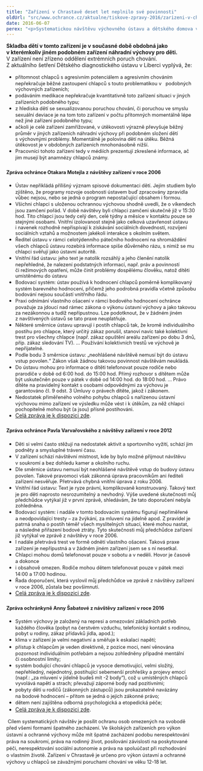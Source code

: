 ```yaml
---
title: "Zařízení v Chrastavě deset let neplnilo své povinnosti"
oldUrl: "src/www.ochrance.cz/aktualne/tiskove-zpravy-2016/zarizeni-v-chrastave-deset-let-neplnilo-sve-povinnosti"
date: 2016-06-07
perex: "<p>Systematickou návštěvu výchovného ústavu a dětského domova v Chrastavě provedl veřejný ochránce práv v uplynulých deseti letech celkem třikrát. V roce 2006 za působení ombudsmana Otakara Motejla, v roce 2012 během mandátu Pavla Varvařovského a v letošním roce z pověření Anny Šabatové. Kromě právníků se návštěv účastnili speciální pedagogové – přední odborníci na výchovu dětí. Všichni ochránci ve svých zprávách konstatovali stejná nebo obdobná pochybení. Za uplynulých deset let došlo jen k minimálnímu zlepšení. V mnoha ohledech se situace zhoršila. Zařízení dlouhodobě ignoruje výzvy k nápravě. Dle přizvaných odborníků nelze při zachování současného stavu výchovy vyloučit další eskalaci problémů a konfliktů. </p>"
---
```


<!-- imported from the old website -->

<p><b>Skladba dětí v tomto zařízení je v současné době obdobná jako v kterémkoliv jiném podobném zařízení náhradní výchovy pro děti.</b> V zařízení není zřízeno oddělení extrémních poruch chování. Z aktuálního šetření Dětského diagnostického ústavu v Liberci vyplývá, že:</p> <p></p><ul><li><span style="line-height: 17.92px; font-size: 12.8px;">přítomnost chlapců s agresivním potenciálem a agresivním chováním nepřekračuje běžné zastoupení chlapců s touto problematikou v   podobných výchovných zařízeních;</span></li><li><span style="line-height: 17.92px; font-size: 12.8px;">podáváním medikace nepřekračuje kvantitativně toto zařízení situaci v jiných zařízeních podobného typu;</span></li><li><span style="line-height: 17.92px; font-size: 12.8px;">z hlediska dětí se sexualizovanou poruchou chování, či poruchou ve smyslu sexuální deviace je na tom toto zařízení v počtu přítomných momentálně lépe než jiné zařízení podobného typu;</span></li><li><span style="line-height: 17.92px; font-size: 12.8px;">ačkoli je celé zařízení zamřížované, v útěkovosti výrazně převyšuje běžný průměr v jiných zařízeních náhradní výchovy při podobném složení dětí s výchovnými problémy. Momentálně je polovina dětí na útěku. Běžná útěkovost je v obdobných zařízeních mnohonásobně nižší.</span></li><li><span style="line-height: 17.92px; font-size: 12.8px;">Pracovníci tohoto zařízení tedy v médiích prezentují zkreslené informace, ač jim musejí být anamnézy chlapců známy.</span></li></ul><p></p> <h3><b><span style="line-height: 17.92px; font-size: 12.8px;">Zpráva ochránce Otakara Motejla z návštěvy zařízení v roce 2006</span></b></h3> <p></p><ul><li><span style="line-height: 17.92px; font-size: 12.8px;">Ústav nepřikládá přílišný význam spisové dokumentaci dětí. Jejím studiem bylo zjištěno, že programy rozvoje osobnosti ústavem buď zpracovány zpravidla vůbec nejsou, nebo se jedná o program nepostačující obsahem i formou.</span></li><li><span style="line-height: 17.92px; font-size: 12.8px;">Všichni chlapci s uloženou ochrannou výchovou shodně uvedli, že o víkendech jsou zamčení pořád. V době návštěvy byli chlapci zamčeni skutečně již v 15:30 hod. Tito chlapci jsou tedy celý den, celé týdny a měsíce v kontaktu pouze se stejnými osobami. Vnitřní izolovanost stejně jako celková uzavřenost ústavu i navenek rozhodně nepřispívají k získávání sociálních dovedností, rozvíjení sociálních vztahů a možnostem jakékoli interakce s okolním světem.</span></li><li><span style="line-height: 17.92px; font-size: 12.8px;">Ředitel ústavu v rámci celotýdenního pátečního hodnocení na shromáždění všech chlapců ústavu rozebírá informace spíše důvěrného rázu, s nimiž se mu chlapci svěřují jako ústavní autoritě.</span></li><li><span style="line-height: 17.92px; font-size: 12.8px;">Vnitřní řád ústavu: jeho text je natolik rozsáhlý a jeho členění natolik nepřehledné, že nalezení podstatných informací, např. práv a povinností či režimových opatření, může činit problémy dospělému člověku, natož dítěti umístěnému do ústavu</span></li><li><span style="line-height: 17.92px; font-size: 12.8px;">Bodovací systém: ústav používá k hodnocení chlapců poměrně komplikovaný systém barevného hodnocení, přičemž jeho podrobná pravidla včetně způsobu bodování nejsou součástí vnitřního řádu.</span></li><li><span style="line-height: 17.92px; font-size: 12.8px;">Praxi odnímání vlastního ošacení v rámci bodového hodnocení ochránce považuje za jdoucí nad rámec zákona o výkonu ústavní výchovy a jako takovou za nezákonnou a tudíž nepřípustnou. Lze podotknout, že v žádném jiném z navštívených ústavů se tato praxe neuplatňuje.</span></li><li><span style="line-height: 17.92px; font-size: 12.8px;">Některé směrnice ústavu upravují i postih chlapců tak, že kromě individuálního postihu pro chlapce, který určitý zákaz porušil, stanoví navíc také kolektivní trest pro všechny chlapce (např. zákaz opuštění areálu zařízení po dobu 3 dnů, příp. zákaz sledování TV). … Používání kolektivních trestů ve výchově je nepřijatelné.</span></li><li><span style="line-height: 17.92px; font-size: 12.8px;">Podle bodu 3 směrnice ústavu: „neohlášené návštěvě nemusí být do ústavu vstup povolen.“ Zákon však žádnou takovou povinnost návštěvám neukládá.</span></li><li><span style="line-height: 17.92px; font-size: 12.8px;">Do ústavu mohou pro informace o dítěti telefonovat pouze rodiče nebo prarodiče v době od 6:00 hod. do 15:00 hod. Přímý rozhovor s dítětem může být uskutečněn pouze v pátek v době od 14:00 hod. do 18:00 hod. … Právo dítěte na pravidelný kontakt s osobami odpovědnými za výchovu je garantováno čl. 9 odst. 3 Úmluvy o právech dítěte, jakož i zákonem.</span></li><li><span style="line-height: 17.92px; font-size: 12.8px;">Nedostatek přiměřeného volného pohybu chlapců s nařízenou ústavní výchovou mimo zařízení ve výsledku může vést i k útěkům, za něž chlapci pochopitelně mohou být (a jsou) přísně postihováni.</span></li><li><a href="http://www.ochrance.cz/fileadmin/user_upload/ochrana_osob/ZARIZENI/Ustavni_vychova/2006_zprava_Chrastava.pdf" target="_blank">Celá zpráva je k dispozici zde</a>.</li></ul><p></p> <h3><b><span style="line-height: 17.92px; font-size: 12.8px;">Zpráva ochránce Pavla Varvařovského z návštěvy zařízení v roce 2012</span></b></h3> <p></p><ul><li><span style="line-height: 17.92px; font-size: 12.8px;">Děti si velmi často stěžují na nedostatek aktivit a sportovního vyžití, schází jim podněty a smysluplné trávení času.</span></li><li><span style="line-height: 17.92px; font-size: 12.8px;">V zařízení schází návštěvní místnost, kde by bylo možné přijmout návštěvu v soukromí a bez dohledu kamer a okolního ruchu.</span></li><li><span style="line-height: 17.92px; font-size: 12.8px;">Dle směrnice ústavu nemusí být neohlášené návštěvě vstup do budovy ústavu povolen. Takové pravomoci však zákonná úprava pracovníkům ani řediteli zařízení nesvěřuje. Přetrvává chybná vnitřní úprava z roku 2006.</span></li><li><span style="line-height: 17.92px; font-size: 12.8px;">Vnitřní řád ústavu: Text je ryze právní, komplikovaně konstruovaný. Takový text je pro děti naprosto nesrozumitelný a nevhodný. Výše uvedené skutečnosti můj předchůdce vytýkal již v první zprávě, shledávám, že tato doporučení nebyla zohledněna.</span></li><li><span style="line-height: 17.92px; font-size: 12.8px;">Bodovací systém: i nadále v tomto bodovacím systému figurují nepřiměřené a neodpovídající tresty – za žvýkání, za mluvení na jídelně apod. Z pravidel je patrná snaha o postih téměř všech myslitelných situací, které mohou nastat, a následné přiřazení bodové ztráty. Tyto skutečnosti můj předchůdce zařízení již vytýkal ve zprávě z návštěvy v roce 2006.</span></li><li><span style="line-height: 17.92px; font-size: 12.8px;">I nadále přetrvává trest ve formě odnětí vlastního ošacení. Taková praxe zařízení je nepřípustná a v žádném jiném zařízení jsem se s ní nesetkal.</span></li><li><span style="line-height: 17.92px; font-size: 12.8px;">Chlapci mohou domů telefonovat pouze v sobotu a v neděli. Hovor je časově a dokonce</span></li><li><span style="line-height: 17.92px; font-size: 12.8px;">i obsahově omezen. Rodiče mohou dětem telefonovat pouze v pátek mezi 14:00 a 17:00 hodinou.</span></li><li><span style="line-height: 17.92px; font-size: 12.8px;">Řada doporučení, která vyslovil můj předchůdce ve zprávě z návštěvy zařízení v roce 2006, zůstala bez povšimnutí.</span></li><li><a href="http://www.ochrance.cz/fileadmin/user_upload/ochrana_osob/ZARIZENI/Ustavni_vychova/2012__zprava_z_navstevy_Chrastava.pdf" target="_blank">Celá zpráva je k dispozici zde</a>.</li></ul><p></p> <h3><b><span style="line-height: 17.92px; font-size: 12.8px;">Zpráva ochránkyně Anny Šabatové z návštěvy zařízení v roce 2016</span></b></h3> <p></p><ul><li><span style="line-height: 17.92px; font-size: 12.8px;">Systém výchovy je založený na represi a omezování základních potřeb každého člověka (pobyt na čerstvém vzduchu, telefonický kontakt s rodinou, pobyt u rodiny, zákaz přídavků jídla, apod.);</span></li><li><span style="line-height: 17.92px; font-size: 12.8px;">klima v zařízení je velmi negativní a směřuje k eskalaci napětí;</span></li><li><span style="line-height: 17.92px; font-size: 12.8px;">přístup k chlapcům je veden direktivně, z pozice moci, není věnována pozornost individuálním potřebám a nejsou zohledněny případné mentální či osobnostní limity;</span></li><li><span style="line-height: 17.92px; font-size: 12.8px;">systém bodující chování chlapců je vysoce demotivující, velmi složitý, nepřehledný, nejednotný, postihující sebemenší prohřešky a projevy emocí (např.: „za mluvení v jídelně budeš mít -2 body“), což u umístěných chlapců vyvolává napětí a strach; převažují záporné body nad pozitivními;</span></li><li><span style="line-height: 17.92px; font-size: 12.8px;">pobyty dětí u rodičů (zákonných zástupců) jsou prokazatelně navázány na bodové hodnocení – přitom se jedná o jejich zákonné právo;</span></li><li><span style="line-height: 17.92px; font-size: 12.8px;">dětem není zajištěna odborná psychologická a etopedická péče;</span></li><li><a href="http://www.ochrance.cz/fileadmin/user_upload/ochrana_osob/ZARIZENI/Ustavni_vychova/2016-Chrastava.pdf" target="_blank">Celá zpráva je k dispozici zde</a>.</li></ul><p></p> <p> <span style="line-height: 17.92px; font-size: 12.8px;">Cílem systematických návštěv je posílit ochranu osob omezených na svobodě před všemi formami špatného zacházení. Ve školských zařízeních pro výkon ústavní a ochranné výchovy může mít špatné zacházení podobu nerespektování práva na soukromí, práva na rodinný život, posilování závislosti na poskytované péči, nerespektování sociální autonomie a práva na spoluúčast při rozhodování o vlastním životě. Zařízení v Chrastavě je určeno pro výkon ústavní a ochranné výchovy u chlapců se závažnými poruchami chování ve věku 12-18 let.</span></p>
